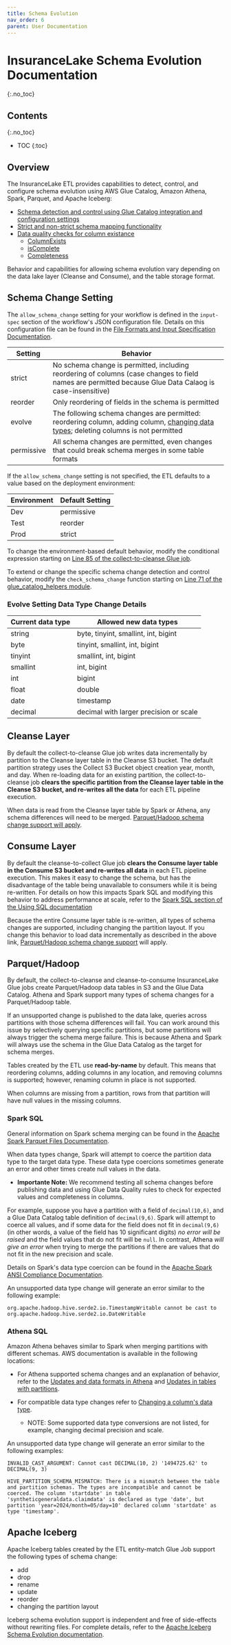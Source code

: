 ```yaml
---
title: Schema Evolution
nav_order: 6
parent: User Documentation
---
```

# InsuranceLake Schema Evolution Documentation
{:.no_toc}

## Contents
{:.no_toc}

* TOC
{:toc}

## Overview

The InsuranceLake ETL provides capabilities to detect, control, and configure schema evolution using AWS Glue Catalog, Amazon Athena, Spark, Parquet, and Apache Iceberg:

* [Schema detection and control using Glue Catalog integration and configuration settings](#schema-change-setting)
* [Strict and non-strict schema mapping functionality](./schema_mapping.md#dropping-columns)
* [Data quality checks for column existance](./data_quality.md#configuration)
    * [ColumnExists](https://docs.aws.amazon.com/glue/latest/dg/dqdl.html#dqdl-rule-types-ColumnExists)
    * [isComplete](https://docs.aws.amazon.com/glue/latest/dg/dqdl.html#dqdl-rule-types-IsComplete)
    * [Completeness](https://docs.aws.amazon.com/glue/latest/dg/dqdl.html#dqdl-rule-types-Completeness)

Behavior and capabilities for allowing schema evolution vary depending on the data lake layer (Cleanse and Consume), and the table storage format.


## Schema Change Setting

The `allow_schema_change` setting for your workflow is defined in the `input-spec` section of the workflow's JSON configuration file. Details on this configuration file can be found in the [File Formats and Input Specification Documentation](./file_formats.md#input-specification).

|Setting	|Behavior
|---	|---
|strict	|No schema change is permitted, including reordering of columns (case changes to field names are permitted because Glue Data Calaog is case-insensitive)
|reorder	|Only reordering of fields in the schema is permitted
|evolve	|The following schema changes are permitted: reordering column, adding column, [changing data types](#evolve-setting-data-type-change-details); deleting columns is not permitted
|permissive	|All schema changes are permitted, even changes that could break schema merges in some table formats

If the `allow_schema_change` setting is not specified, the ETL defaults to a value based on the deployment environment:

|Environment	|Default Setting
|---	|---
|Dev	|permissive
|Test	|reorder
|Prod	|strict

To change the environment-based default behavior, modify the conditional expression starting on [Line 85 of the collect-to-cleanse Glue job](https://github.com/aws-solutions-library-samples/aws-insurancelake-etl/blob/main/lib/glue_scripts/etl_collect_to_cleanse.py#L85).

To extend or change the specific schema change detection and control behavior, modify the `check_schema_change` function starting on [Line 71 of the glue_catalog_helpers module](https://github.com/aws-solutions-library-samples/aws-insurancelake-etl/blob/main/lib/glue_scripts/lib/glue_catalog_helpers.py#L71).

### Evolve Setting Data Type Change Details
|Current data type   |Allowed new data types
|---    |---
|string  |byte, tinyint, smallint, int, bigint
|byte   |tinyint, smallint, int, bigint
|tinyint    |smallint, int, bigint
|smallint   |int, bigint
|int    |bigint
|float  |double
|date   |timestamp
|decimal    |decimal with larger precision or scale


## Cleanse Layer

By default the collect-to-cleanse Glue job writes data incrementally by partition to the Cleanse layer table in the Cleanse S3 bucket. The default partition strategy uses the Collect S3 Bucket object creation year, month, and day. When re-loading data for an existing partition, the collect-to-cleanse job **clears the specific partition from the Cleanse layer table in the Cleanse S3 bucket, and re-writes all the data** for each ETL pipeline execution.

When data is read from the Cleanse layer table by Spark or Athena, any schema differences will need to be merged. [Parquet/Hadoop schema change support will apply](#parquethadoop).


## Consume Layer

By default the cleanse-to-collect Glue job **clears the Consume layer table in the Consume S3 bucket and re-writes all data** in each ETL pipeline execution. This makes it easy to change the schema, but has the disadvantage of the table being unavailable to consumers while it is being re-written. For details on how this impacts Spark SQL and modifying this behavior to address performance at scale, refer to the [Spark SQL section of the Using SQL documentation](./using_sql.md#spark-sql)

Because the entire Consume layer table is re-written, all types of schema changes are supported, including changing the partition layout. If you change this behavior to load data incrementally as described in the above link, [Parquet/Hadoop schema change support](#parquethadoop) will apply.


## Parquet/Hadoop

By default, the collect-to-cleanse and cleanse-to-consume InsuranceLake Glue jobs create Parquet/Hadoop data tables in S3 and the Glue Data Catalog. Athena and Spark support many types of schema changes for a Parquet/Hadoop table.

If an unsupported change is published to the data lake, queries across partitions with those schema differences will fail. You can work around this issue by selectively querying specific partitions, but some partitions will always trigger the schema merge failure. This is because Athena and Spark will always use the schema in the Glue Data Catalog as the target for schema merges.

Tables created by the ETL use **read-by-name** by default. This means that reordering columns, adding columns in any location, and removing columns is supported; however, renaming column in place is not supported.

When columns are missing from a partition, rows from that partition will have null values in the missing columns.

### Spark SQL

General information on Spark schema merging can be found in the [Apache Spark Parquet Files Documentation](https://spark.apache.org/docs/latest/sql-data-sources-parquet.html#schema-merging).

When data types change, Spark will attempt to coerce the partition data type to the target data type. These data type coercions sometimes generate an error and other times create null values in the data.

* **Importante Note:** We recommend testing all schema changes before publishing data and using Glue Data Quality rules to check for expected values and completeness in columns.

For example, suppose you have a partition with a field of `decimal(10,6)`, and a Glue Data Catalog table definition of `decimal(9,6)`. Spark will attempt to coerce all values, and if some data for the field does not fit in `decimal(9,6)` (in other words, a value of the field has 10 significant digits) _no error will be raised_ and the field values that do not fit will be `null`. In contrast, Athena _will give an error_ when trying to merge the partitions if there are values that do not fit in the new precision and scale.

Details on Spark's data type coercion can be found in the [Apache Spark ANSI Compliance Documentation](https://spark.apache.org/docs/latest/sql-ref-ansi-compliance.html#type-coercion).

An unsupported data type change will generate an error similar to the following example:
```log
org.apache.hadoop.hive.serde2.io.TimestampWritable cannot be cast to org.apache.hadoop.hive.serde2.io.DateWritable
```

### Athena SQL

Amazon Athena behaves similar to Spark when merging partitions with different schemas. AWS documentation is available in the following locations:

* For Athena supported schema changes and an explanation of behavior, refer to the [Updates and data formats in Athena](https://docs.aws.amazon.com/athena/latest/ug/handling-schema-updates-chapter.html#summary-of-updates) and [Updates in tables with partitions](https://docs.aws.amazon.com/athena/latest/ug/updates-and-partitions.html).

* For compatible data type changes refer to [Changing a column's data type](https://docs.aws.amazon.com/athena/latest/ug/types-of-updates.html#updates-changing-column-type).
    * NOTE: Some supported data type conversions are not listed, for example, changing decimal precision and scale.

An unsupported data type change will generate an error similar to the following examples:
```log
INVALID_CAST_ARGUMENT: Cannot cast DECIMAL(10, 2) '1494725.62' to DECIMAL(9, 3)
```

```log
HIVE_PARTITION_SCHEMA_MISMATCH: There is a mismatch between the table and partition schemas. The types are incompatible and cannot be coerced. The column 'startdate' in table 'syntheticgeneraldata.claimdata' is declared as type 'date', but partition 'year=2024/month=05/day=10' declared column 'startdate' as type 'timestamp'.
```

## Apache Iceberg

Apache Iceberg tables created by the ETL entity-match Glue Job support the following types of schema change:
* add
* drop
* rename
* update
* reorder
* changing the partition layout

Iceberg schema evolution support is independent and free of side-effects without rewriting files. For complete details, refer to the [Apache Iceberg Schema Evolution documentation](https://iceberg.apache.org/docs/latest/evolution/).